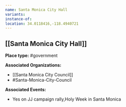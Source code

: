 ```yaml
---
name: Santa Monica City Hall
variants: 
instance-of: 
location: 34.0118416,-118.4940721
---
```

## [[Santa Monica City Hall]]

**Place type:** #government

**Associated Organizations:** 
- [[Santa Monica City Council]]
- #Santa-Monica-City-Council

**Associated Events:** 
- Yes on JJ campaign rally,Holy Week in Santa Monica
